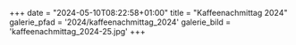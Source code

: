 +++
date = "2024-05-10T08:22:58+01:00"
title = "Kaffeenachmittag 2024"
galerie_pfad = '2024/kaffeenachmittag_2024'
galerie_bild = 'kaffeenachmittag_2024-25.jpg'
+++
